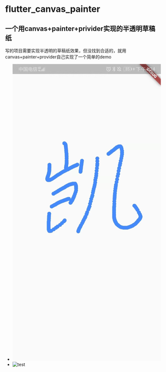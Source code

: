 # flutter_canvas_painter
## 一个用canvas+painter+privider实现的半透明草稿纸
写的项目需要实现半透明的草稿纸效果，但没找到合适的，就用canvas+painter+provider自己实现了一个简单的demo
- ![test](./1.jpeg)
- ![test](./2.jpeg)
